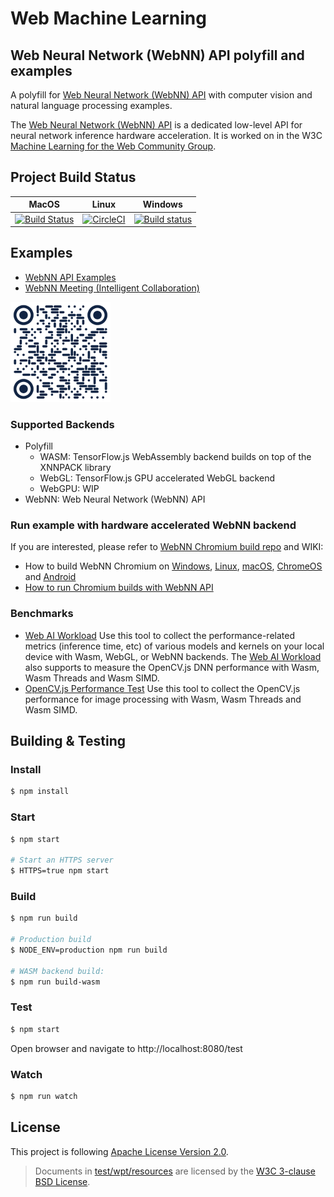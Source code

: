 # Web Machine Learning

## Web Neural Network (WebNN) API polyfill and examples

A polyfill for [Web Neural Network (WebNN) API](https://webmachinelearning.github.io/webnn/) with computer vision and natural language processing examples.

The [Web Neural Network (WebNN) API](https://webmachinelearning.github.io/webnn/) is a dedicated low-level API for neural network inference hardware acceleration. It is worked on in the W3C [Machine Learning for the Web Community Group](https://www.w3.org/community/webmachinelearning/).

## Project Build Status

MacOS | Linux | Windows
-------- | -------- | --------
[![Build Status](https://api.travis-ci.com/intel/webml-polyfill.svg?branch=master)](https://travis-ci.com/intel/webml-polyfill) | [![CircleCI](https://circleci.com/gh/intel/webml-polyfill/tree/master.svg?style=svg)](https://circleci.com/gh/intel/webml-polyfill/tree/master) | [![Build status](https://ci.appveyor.com/api/projects/status/6xjudmjja1mcyo1m/branch/master?svg=true)](https://ci.appveyor.com/project/ibelem/webml-polyfill-egsl9/branch/master)

## Examples

* [WebNN API Examples](https://intel.github.io/webml-polyfill/examples/)
* [WebNN Meeting (Intelligent Collaboration)](https://github.com/intel/webml-polyfill/tree/master/examples/webnnmeeting)

<img src="./examples/static/img/qr.png" width="160" height="160" alt="WebNN API Examples QR Code">

### Supported Backends

* Polyfill
  * WASM: TensorFlow.js WebAssembly backend builds on top of the XNNPACK library
  * WebGL: TensorFlow.js GPU accelerated WebGL backend
  * WebGPU: WIP
* WebNN: Web Neural Network (WebNN) API

### Run example with hardware accelerated WebNN backend

If you are interested, please refer to [WebNN Chromium build repo](https://github.com/otcshare/chromium-src) and WIKI:

* How to build WebNN Chromium on [Windows](https://github.com/intel/webml-polyfill/wiki/How-to-build-chromium-on-Windows), [Linux](https://github.com/intel/webml-polyfill/wiki/How-to-build-chromium-on-Linux), [macOS](https://github.com/intel/webml-polyfill/wiki/How-to-build-chromium-on-macOS), [ChromeOS](https://github.com/intel/webml-polyfill/wiki/How-to-build-chromium-on-ChromeOS) and [Android](https://github.com/intel/webml-polyfill/wiki/How-to-build-chromium-for-Android)
* [How to run Chromium builds with WebNN API](https://github.com/intel/webml-polyfill/wiki/How-to-Run-Chromium-builds-with-WebNN-API)

### Benchmarks

* [Web AI Workload](https://intel.github.io/webml-polyfill/workload/) Use this tool to collect the performance-related metrics (inference time, etc) of various models and kernels on your local device with Wasm, WebGL, or WebNN backends. The [Web AI Workload](https://intel.github.io/webml-polyfill/workload/) also supports to measure the OpenCV.js DNN performance with Wasm, Wasm Threads and Wasm SIMD.
* [OpenCV.js Performance Test](https://intel.github.io/webml-polyfill/workload/opencv_threshold) Use this tool to collect the OpenCV.js performance for image processing with Wasm, Wasm Threads and Wasm SIMD.

## Building & Testing

### Install

```sh
$ npm install
```

### Start

```sh
$ npm start

# Start an HTTPS server
$ HTTPS=true npm start
```

### Build

```sh
$ npm run build

# Production build
$ NODE_ENV=production npm run build

# WASM backend build:
$ npm run build-wasm
```

### Test

```sh
$ npm start
```

Open browser and navigate to http://localhost:8080/test

### Watch

```sh
$ npm run watch
```

## License

This project is following [Apache License Version 2.0](./LICENSE_APACHE2).

> Documents in [test/wpt/resources](./test/wpt/resources) are licensed by the [W3C 3-clause BSD License](./test/wpt/resources/LICENSE).
